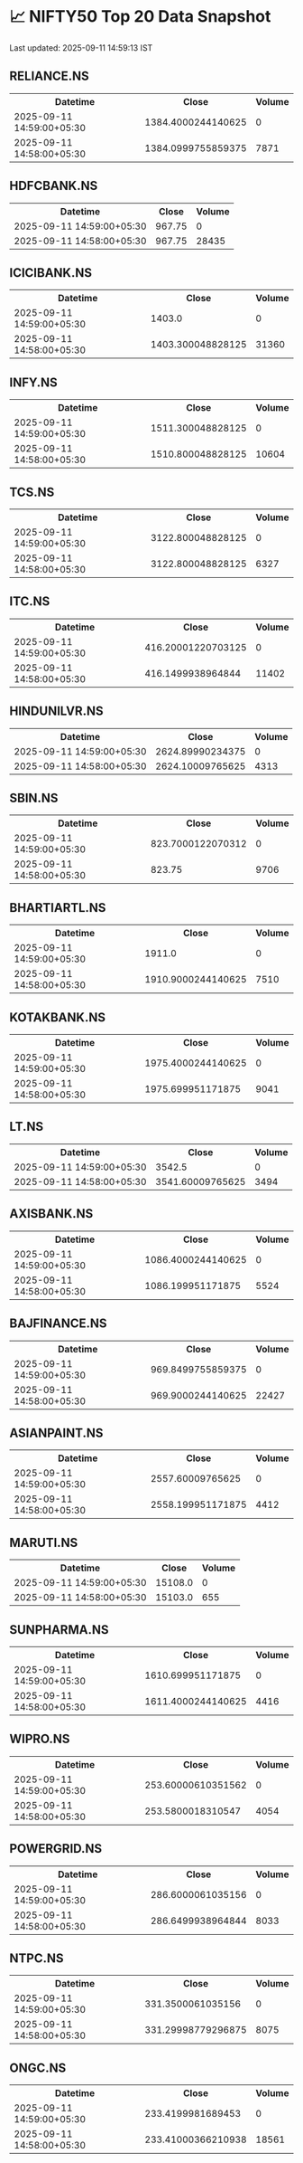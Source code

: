 # 📈 NIFTY50 Top 20 Data Snapshot

Last updated: 2025-09-11 14:59:13 IST

## RELIANCE.NS

<table>
  <tr><th>Datetime</th><th>Close</th><th>Volume</th></tr>
  <tr><td>2025-09-11 14:59:00+05:30</td><td>1384.4000244140625</td><td>0</td></tr>
  <tr><td>2025-09-11 14:58:00+05:30</td><td>1384.0999755859375</td><td>7871</td></tr>
</table>

## HDFCBANK.NS

<table>
  <tr><th>Datetime</th><th>Close</th><th>Volume</th></tr>
  <tr><td>2025-09-11 14:59:00+05:30</td><td>967.75</td><td>0</td></tr>
  <tr><td>2025-09-11 14:58:00+05:30</td><td>967.75</td><td>28435</td></tr>
</table>

## ICICIBANK.NS

<table>
  <tr><th>Datetime</th><th>Close</th><th>Volume</th></tr>
  <tr><td>2025-09-11 14:59:00+05:30</td><td>1403.0</td><td>0</td></tr>
  <tr><td>2025-09-11 14:58:00+05:30</td><td>1403.300048828125</td><td>31360</td></tr>
</table>

## INFY.NS

<table>
  <tr><th>Datetime</th><th>Close</th><th>Volume</th></tr>
  <tr><td>2025-09-11 14:59:00+05:30</td><td>1511.300048828125</td><td>0</td></tr>
  <tr><td>2025-09-11 14:58:00+05:30</td><td>1510.800048828125</td><td>10604</td></tr>
</table>

## TCS.NS

<table>
  <tr><th>Datetime</th><th>Close</th><th>Volume</th></tr>
  <tr><td>2025-09-11 14:59:00+05:30</td><td>3122.800048828125</td><td>0</td></tr>
  <tr><td>2025-09-11 14:58:00+05:30</td><td>3122.800048828125</td><td>6327</td></tr>
</table>

## ITC.NS

<table>
  <tr><th>Datetime</th><th>Close</th><th>Volume</th></tr>
  <tr><td>2025-09-11 14:59:00+05:30</td><td>416.20001220703125</td><td>0</td></tr>
  <tr><td>2025-09-11 14:58:00+05:30</td><td>416.1499938964844</td><td>11402</td></tr>
</table>

## HINDUNILVR.NS

<table>
  <tr><th>Datetime</th><th>Close</th><th>Volume</th></tr>
  <tr><td>2025-09-11 14:59:00+05:30</td><td>2624.89990234375</td><td>0</td></tr>
  <tr><td>2025-09-11 14:58:00+05:30</td><td>2624.10009765625</td><td>4313</td></tr>
</table>

## SBIN.NS

<table>
  <tr><th>Datetime</th><th>Close</th><th>Volume</th></tr>
  <tr><td>2025-09-11 14:59:00+05:30</td><td>823.7000122070312</td><td>0</td></tr>
  <tr><td>2025-09-11 14:58:00+05:30</td><td>823.75</td><td>9706</td></tr>
</table>

## BHARTIARTL.NS

<table>
  <tr><th>Datetime</th><th>Close</th><th>Volume</th></tr>
  <tr><td>2025-09-11 14:59:00+05:30</td><td>1911.0</td><td>0</td></tr>
  <tr><td>2025-09-11 14:58:00+05:30</td><td>1910.9000244140625</td><td>7510</td></tr>
</table>

## KOTAKBANK.NS

<table>
  <tr><th>Datetime</th><th>Close</th><th>Volume</th></tr>
  <tr><td>2025-09-11 14:59:00+05:30</td><td>1975.4000244140625</td><td>0</td></tr>
  <tr><td>2025-09-11 14:58:00+05:30</td><td>1975.699951171875</td><td>9041</td></tr>
</table>

## LT.NS

<table>
  <tr><th>Datetime</th><th>Close</th><th>Volume</th></tr>
  <tr><td>2025-09-11 14:59:00+05:30</td><td>3542.5</td><td>0</td></tr>
  <tr><td>2025-09-11 14:58:00+05:30</td><td>3541.60009765625</td><td>3494</td></tr>
</table>

## AXISBANK.NS

<table>
  <tr><th>Datetime</th><th>Close</th><th>Volume</th></tr>
  <tr><td>2025-09-11 14:59:00+05:30</td><td>1086.4000244140625</td><td>0</td></tr>
  <tr><td>2025-09-11 14:58:00+05:30</td><td>1086.199951171875</td><td>5524</td></tr>
</table>

## BAJFINANCE.NS

<table>
  <tr><th>Datetime</th><th>Close</th><th>Volume</th></tr>
  <tr><td>2025-09-11 14:59:00+05:30</td><td>969.8499755859375</td><td>0</td></tr>
  <tr><td>2025-09-11 14:58:00+05:30</td><td>969.9000244140625</td><td>22427</td></tr>
</table>

## ASIANPAINT.NS

<table>
  <tr><th>Datetime</th><th>Close</th><th>Volume</th></tr>
  <tr><td>2025-09-11 14:59:00+05:30</td><td>2557.60009765625</td><td>0</td></tr>
  <tr><td>2025-09-11 14:58:00+05:30</td><td>2558.199951171875</td><td>4412</td></tr>
</table>

## MARUTI.NS

<table>
  <tr><th>Datetime</th><th>Close</th><th>Volume</th></tr>
  <tr><td>2025-09-11 14:59:00+05:30</td><td>15108.0</td><td>0</td></tr>
  <tr><td>2025-09-11 14:58:00+05:30</td><td>15103.0</td><td>655</td></tr>
</table>

## SUNPHARMA.NS

<table>
  <tr><th>Datetime</th><th>Close</th><th>Volume</th></tr>
  <tr><td>2025-09-11 14:59:00+05:30</td><td>1610.699951171875</td><td>0</td></tr>
  <tr><td>2025-09-11 14:58:00+05:30</td><td>1611.4000244140625</td><td>4416</td></tr>
</table>

## WIPRO.NS

<table>
  <tr><th>Datetime</th><th>Close</th><th>Volume</th></tr>
  <tr><td>2025-09-11 14:59:00+05:30</td><td>253.60000610351562</td><td>0</td></tr>
  <tr><td>2025-09-11 14:58:00+05:30</td><td>253.5800018310547</td><td>4054</td></tr>
</table>

## POWERGRID.NS

<table>
  <tr><th>Datetime</th><th>Close</th><th>Volume</th></tr>
  <tr><td>2025-09-11 14:59:00+05:30</td><td>286.6000061035156</td><td>0</td></tr>
  <tr><td>2025-09-11 14:58:00+05:30</td><td>286.6499938964844</td><td>8033</td></tr>
</table>

## NTPC.NS

<table>
  <tr><th>Datetime</th><th>Close</th><th>Volume</th></tr>
  <tr><td>2025-09-11 14:59:00+05:30</td><td>331.3500061035156</td><td>0</td></tr>
  <tr><td>2025-09-11 14:58:00+05:30</td><td>331.29998779296875</td><td>8075</td></tr>
</table>

## ONGC.NS

<table>
  <tr><th>Datetime</th><th>Close</th><th>Volume</th></tr>
  <tr><td>2025-09-11 14:59:00+05:30</td><td>233.4199981689453</td><td>0</td></tr>
  <tr><td>2025-09-11 14:58:00+05:30</td><td>233.41000366210938</td><td>18561</td></tr>
</table>

